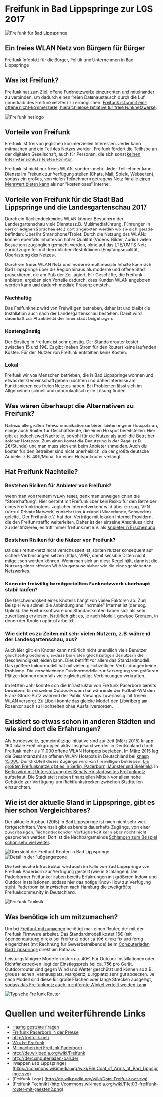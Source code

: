 # Freifunk in Bad Lippspringe zur LGS 2017
![Freifunk für Bad Lippspringe][logo]

## Ein freies WLAN Netz von Bürgern für Bürger

Freifunk Infoblatt für die Bürger, Politik und Unternehmen  in Bad Lippspringe

## Was ist Freifunk?

Freifunk hat zum Ziel, offene Funknetzwerke einzurichten und miteinander zu verbinden, um dadurch einen freien  Datenaustausch durch die Luft (innerhalb des Freifunknetztes) zu ermöglichen. [Freifunk ist somit eine offene nicht-kommerzielle, hierarchielose Initiative für freie Funknetzwerke](http://paderborn.freifunk.net/was-ist-freifunk/). 

![Freifunk net logo][freifunk-logo]

## Vorteile von Freifunk

Freifunk ist frei von jeglichen kommerziellen Interessen. Jeder kann mitmachen und ein Teil des Netzes werden. Freifunk fördert die Teilhabe an der digitalen Gesellschaft, auch für Personen, die sich sonst [keinen Internetanschluss leisten könnten](http://paderborn.freifunk.net/freifunk-ueberwindet-grenzen/). 

Freifunk ist nicht nur freies WLAN, sondern mehr. Jeder Teilnehmer kann Dienste im Freifunk zur Verfügung stellen (Chats, Mail, Spiele, Webseiten), sodass ein großes, von vielen Teilnehmern getragens Netz für alle [einen Mehrwert bieten kann](http://paderborn.freifunk.net/dienste/) als nur "kostenloses" Internet.

## Vorteile von Freifunk für die Stadt Bad Lippspringe und die Landesgartenschau 2017

Durch ein flächendeckendes WLAN können Besuchern der Landesgartenschau viele Dienste (z.B. Multimediaführung, Führungen in verschiedenen Sprachen etc.) dort angeboten werden wo sie sich gerade befinden: Über ihr Smartphone/Tablet. Durch die Nutzung des WLANs können ebenfalls Inhalte von hoher Qualität (Videos, Bilder, Audio) vielen Besuchern zugänglich gemacht werden, ohne auf das LTE/UMTS Netz zurückzugreifen mit den üblichen Restriktionen (Empfangsqualität, Überlastung des Netzes). 

Durch ein freies WLAN Netz und moderne multimediale Inhalte kann sich Bad Lippspringe über die Region hinaus als moderne und offene Stadt präsentieren, die am Puls der Zeit agiert. Für Geschäfte, die Freifunk anbieten, ergeben sich Vorteile dadurch, dass Kunden WLAN angeboten werden kann und dadurch mediale Präsenz entsteht.

### Nachhaltig

Das Freifunknetz wird von Freiwilligen betrieben, daher ist und bleibt die Installation auch nach der Landesgartenschau bestehen. Damit wird dauerhaft zur Attraktivität der Innenstadt beigetragen.

### Kostengünstig

Der Einstieg in Freifunk ist sehr günstig. Der Standardrouter kostet zwischen 15 und 19€. Es gibt (neben Strom für den Router) keine laufenden Kosten. Für den Nutzer von Freifunk entstehen keine Kosten.

### Lokal

Freifunk wir von Menschen betrieben, die in Bad Lippspringe wohnen und etwas der Gemeinschaft geben möchten und daher Interesse am Funktionieren des freien Netztes haben. Bei Problemen lässt sich im Allgemeinen schnell und unbürokratisch eine Lösung finden.

## Was wären überhaupt die Alternativen zu Freifunk?

Nahezu alle großen Telekommunikationsanbieter bieten eigene Hotspots an, einige auch Router für Geschäftsleute, die einen Hotspot bereitstellen. Hier gibt es jedoch zwei Nachteile, sowohl für die Nutzer als auch die Betreiber solcher Hotspots. Zum einen kostet die Benutzung in der Regel (z.B. 2€/Stunde) und man muss sich erst beim Anbieter anmelden. Auch die kosten für den Betreiber sind nicht unerheblich, da der größte deutsche Anbieter z.B. 40€/Monat für einen Hotspotrouter verlangt.

## Hat Freifunk Nachteile?

### Bestehen Risiken für Anbieter von Freifunk?

Wenn man von freinem WLAN redet, denk man unweigerlich an die "Störerhaftung". Hier besteht mit Freifunk aber kein Risiko für den Betreiber eines Freifunkknotens. Jeglicher Internetverkehr wird über ein sog. VPN (Virtual Private Network) zunächst ins Ausland (Niederlande, Schweden) geleitet. Der Freifunk e.V. hat dort Verträge mit lokalen Internet Providern, die den Freifunktraffic weiterleiten. Daher ist der einzelne Anschluss nicht zu identifizieren, es tritt immer freifunk.net e.V. als [Anbieter in Erscheinung](http://paderborn.freifunk.net/was-ist-freifunk/). 

### Bestehen Risiken für die Nutzer von Freifunk?

Da das Freifunknetz nicht verschlüsselt ist, sollten Nutzer konsequent auf sichere Verbindungen setzen (https, VPN), damit sensible Daten nicht mitgelesen werden können. Wenn man sich an diese Regel hält, dann ist die Nutzung eines offenen WLANs genauso sicher wie die eines gesicherten Netzwerkes.

### Kann ein freiwillig bereitgestelltes Funknetzwerk überhaupt stabil laufen? 

Die Geschwindigkeit eines Knotens hängt von vielen Faktoren ab. Zum Beispiel wie schnell die Anbindung ans "normale" Internet ist (der sog. Uplink). Die Freifunksoftware und Standardknoten haben sich als sehr zuverlässig erwiesen. Natürlich gibt es, je nach Modell, gewisse Grenzen, in denen der Knoten optimal arbeitet.

### Wie sieht es zu Zeiten mit sehr vielen Nutzern, z.B. während der Landesgartenschau, aus?

Auch hier gilt: ein Knoten kann natürlich nicht unendlich viele Benutzer gleichzeitig bedienen, sodass bei vielen gleichzeitigen Benutzern die Geschwindigkeit leiden kann. Dies betrifft vor allem das Standardmodell. Das größere Indoormodell hat mit vielen gleichzeitigen Verbindungen keine Probleme. Die verschiednene Outdoormodelle zur Versorgung von größeren Plätzen können ebenfalls viele gleichzeitige Verbindungen verkraften. 

Im letzten Jahr konnte sich die Infrastruktur von Freifunk Paderborn bereits beweisen: Ein einzelner Outdoorknoten hat währende der Fußball-WM den Franz-Stock-Platz während der Public Viewings zuverlässig mit freiem WLAN versorgt. Zu Libori konnte das gleiche Modell den Liboriberg am Rosentor auch zu Hochzeiten ohne Ausfall versorgen.

## Existiert so etwas schon in anderen Städten und wie sind dort die Erfahrungen?

Als bundesweite, gemeinnützige Initiative sind zur Zeit (März 2015) knapp 160 lokale Freifunkgruppen aktiv. Insgesamt werden in Deutschland durch Freifunk mehr als 11.000 offene WLAN Hotspots betrieben. Im März 2015 lag die Gesamtanzahl an offenen WLAN Hotspots in Deutschland bei [knapp 15.000](http://www.netzwelt.de/news/150067-wlan-hotspots-funknetze-bieten-kostenlosen-zugang.html). Der Großteil dieser Zugänge wird von Freiwilligen betrieben. [Die größten Freifunknetze gibt es in Berlin, Paderborn, Münster und Bielefeld](http://freifunk.net/wie-mache-ich-mit/community-finden/). In [Berlin wird mit Unterstützung des Senats ein stadtweites Freifunknetz aufgebaut](http://de.wikipedia.org/wiki/Freifunk). Die Stadt stellt neben finanziellen Mitteln vor allem hohe Gebäude zur Verfügung, um Richtfunkstrecken zwischen Stadtteilen einzurichten.

## Wie ist der aktuelle Stand in Lippspringe, gibt es hier schon Vergleichbares?

Der aktuelle Ausbau (2015) in Bad Lippspringe ist noch nicht sehr weit fortgeschritten. Vereinzelt gibt es bereits dauerhafte Zugänge, von einer zuverlässigen, flächendeckenden Verfügbarkeit kann aber nocht nicht gesprochen werden. Dort ist die Nachbargemeinde [Schlangen zum Beispiel schon sehr viel weiter](http://paderborn.freifunk.net/wie-man-einer-bank-zu-freifunk-verhilft/). 

![Übersicht der Freifunk Knoten in Bad Lippspringe][map-large]
![Detail in der Fußgängerzone][map-detail]

Die technische Infrastruktur wird auch im Falle von Bad Lippspringe von Freifunk Paderborn zur Verfügung gestellt (wie in Schlangen). Die Paderborner Freifunker haben bereits Erfahrungen mit größeren Indoor und Outdoor Installationen, sodass hier das nötige Know-How zur Verfügung steht. Paderborn ist inzwischen nach Hamburg die zweitgrößte Freifunkcommunity in Deutschland.

![Freifunk Technik][freifunk-technik]

## Was benötige ich um mitzumachen?

Um bei [Freifunk mitzumachen](http://paderborn.freifunk.net/mitmachen/) benötigt man einen Router, der mit der Freifunk Firmware arbeitet. Das Standardmodell kostet 15€ (mit Spendenquittung direkt bei Freifunk) oder ca 19€ direkt fix und fertig eingerichtet (mit Rechnung für Gewerbetreibende) beim [Computerladen Bad Lippspringe](https://www.facebook.com/DerComputerladenBadLippspringe/timeline) direkt am Rathaus. 

Leistungsfähigere Modelle kosten ca. 40€. Für Outdoor Installationen oder Richtfunkstrecken liegt der Einstiegspreis bei ca. 75€ pro Gerät. Outdoorrouter sind gegen Wind und Wetter geschützt und können so z.B. große Flächen (Rathausplatz, Markplatz, Burgplatz) sehr gut abdecken. Je nach Modell sind diese für große Flächen oder lange Strecken ausgelegt, [sodass das Freifunknetz auch in entfernte Winkel verteilt werden kann](http://paderborn.freifunk.net/haxterpark-paderborn-unterstuetzt-freifunk-paderborn/)

![Typische Freifunk Router][freifunk-router]

# Quellen und weiterführende Links

* [Häufig gestellte Fragen](http://paderborn.freifunk.net/faq/)
* [Freifunk Paderborn in der Presse](http://paderborn.freifunk.net/presse/)
* http://freifunk.net/
* [Was ist Freifunk](http://paderborn.freifunk.net/was-ist-freifunk/)
* [Mitmachen bei Freifunk Paderborn](http://paderborn.freifunk.net/mitmachen/)
* http://de.wikipedia.org/wiki/Freifunk
* http://dercomputerladen-bali.de/
* [Wappen Bad Lippspringe] (https://commons.wikimedia.org/wiki/File:Coat_of_Arms_of_Bad_Lippspringe.svg)
* [Freifunk Logo] (http://de.wikipedia.org/wiki/Datei:Freifunk.net.svg)
* [Freifunk Technik] (http://commons.wikimedia.org/wiki/File:03-freiffunk-router-mit-gaesten2.png)

[map-large]: https://raw.githubusercontent.com/atomfrede/freifunk-lgs-2017/master/images/map-large.png
[map-detail]: https://raw.githubusercontent.com/atomfrede/freifunk-lgs-2017/gh-pages/img/map-detail.png
[logo]: https://raw.githubusercontent.com/atomfrede/freifunk-lgs-2017/master/images/Coat_of_Arms_of_Bad_Lippspringe_wifi.png
[freifunk-logo]: https://raw.githubusercontent.com/atomfrede/freifunk-lgs-2017/master/images/243px-Freifunk.net.svg.png
[freifunk-technik]: https://raw.githubusercontent.com/atomfrede/freifunk-lgs-2017/master/images/03-freiffunk-router-mit-gaesten2.png
[freifunk-router]: https://raw.githubusercontent.com/atomfrede/freifunk-lgs-2017/master/images/FreifunkKnotenGluon-300x300.jpeg
